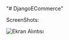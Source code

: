 "# DjangoECommerce" 

ScreenShots:

![Ekran Alıntısı](https://github.com/onurcet6734/DjangoECommerce/assets/77331899/0c43a81a-e4de-4ec6-8995-6ae79aa97b22)

